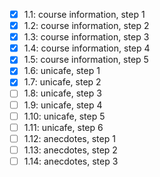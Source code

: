 - [x] 1.1: course information, step 1
- [x] 1.2: course information, step 2
- [x] 1.3: course information, step 3
- [x] 1.4: course information, step 4
- [x] 1.5: course information, step 5
- [x] 1.6: unicafe, step 1
- [x] 1.7: unicafe, step 2
- [ ] 1.8: unicafe, step 3
- [ ] 1.9: unicafe, step 4
- [ ] 1.10: unicafe, step 5
- [ ] 1.11: unicafe, step 6
- [ ] 1.12: anecdotes, step 1
- [ ] 1.13: anecdotes, step 2
- [ ] 1.14: anecdotes, step 3
